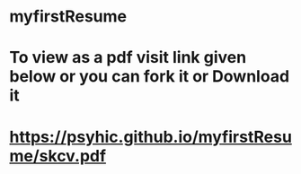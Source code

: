 # myfirstResume
# To view as a pdf visit link given below or you can fork it or Download it
# https://psyhic.github.io/myfirstResume/skcv.pdf
